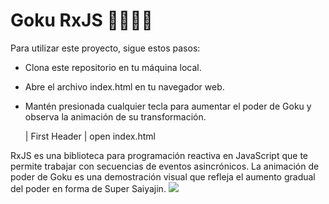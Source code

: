 # Goku RxJS 🐉💥💪🏻

Para utilizar este proyecto, sigue estos pasos:

- Clona este repositorio en tu máquina local.
- Abre el archivo index.html en tu navegador web.
- Mantén presionada cualquier tecla para aumentar el poder de Goku y observa la animación de su transformación.

    
    | First Header  | 
    open index.html

RxJS es una biblioteca para programación reactiva en JavaScript que te permite trabajar con secuencias de eventos asincrónicos. La animación de poder de Goku es una demostración visual que refleja el aumento gradual del poder en forma de Super Saiyajin.
![](https://metadata.com.pe/images/works/goku_rxjs.png)
